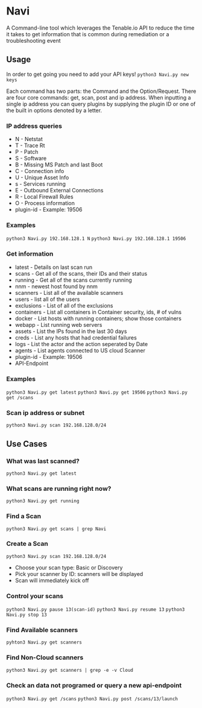 # Navi
A Command-line tool which leverages the Tenable.io API to reduce the time it takes to get information that is common during remediation or a troubleshooting event

## Usage
In order to get going you need to add your API keys!
`python3 Navi.py new keys`

Each command has two parts: the Command and the Option/Request. There are four core commands: get, scan, post and ip address. When inputting a single ip address you can query plugins by supplying the plugin ID or one of the built in options denoted by a letter. 

### IP address queries
  * N - Netstat
  * T - Trace Rt
  * P - Patch
  * S - Software
  * B - Missing MS Patch and last Boot
  * C - Connection info
  * U - Unique Asset Info
  * s - Services running
  * E - Outbound External Connections
  * R - Local Firewall Rules
  * O - Process information
  * plugin-id - Example: 19506

### Examples
`python3 Navi.py 192.168.128.1 N`
`python3 Navi.py 192.168.128.1 19506`

### Get information
  * latest - Details on last scan run
  * scans  - Get all of the scans, their IDs and their status
  * running  - Get all of the scans currently running
  * nnm - newest host found by nnm
  * scanners - List all of the available scanners
  * users - list all of the users
  * exclusions - List of all of the exclusions
  * containers - List all containers in Container security, ids, # of vulns
  * docker - List hosts with running containers; show those containers
  * webapp - List running web servers
  * assets - List the IPs found in the last 30 days
  * creds  - List any hosts that had credential failures
  * logs   - List the actor and the action seperated by Date
  * agents - List agents connected to US cloud Scanner
  * plugin-id - Example: 19506
  * API-Endpoint 

### Examples
`python3 Navi.py get latest`
`python3 Navi.py get 19506`
`python3 Navi.py get /scans`

### Scan ip address or subnet
`python3 Navi.py scan 192.168.128.0/24`

## Use Cases
### What was last scanned?
`python3 Navi.py get latest`

### What scans are running right now?
`python3 Navi.py get running`

### Find a Scan
`python3 Navi.py get scans | grep Navi`

### Create a Scan
`python3 Navi.py scan 192.168.128.0/24`
  * Choose your scan type: Basic or Discovery
  * Pick your scanner by ID: scanners will be displayed
  * Scan will immediately kick off

### Control your scans
`python3 Navi.py pause 13(scan-id)`
`python3 Navi.py resume 13`
`python3 Navi.py stop 13`

### Find Available scanners
`pyhton3 Navi.py get scanners`

### Find Non-Cloud scanners
`python3 Navi.py get scanners | grep -e -v Cloud`

### Check an data not programed or query a new api-endpoint
`python3 Navi.py get /scans`
`python3 Navi.py post /scans/13/launch`
